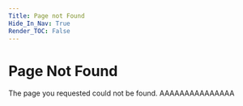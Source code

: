 ```yaml
---
Title: Page not Found
Hide_In_Nav: True
Render_TOC: False
---
```


# Page Not Found

The page you requested could not be found.
AAAAAAAAAAAAAAA